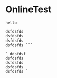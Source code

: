 # OnlineTest

`hello `

``` ddsfdsf
dsfdsfds
dsfdsfds
dsfdsfds
dsfdsfds ```

` ddsfdsf
dsfdsfds
dsfdsfds
dsfdsfds
dsfdsfds `
